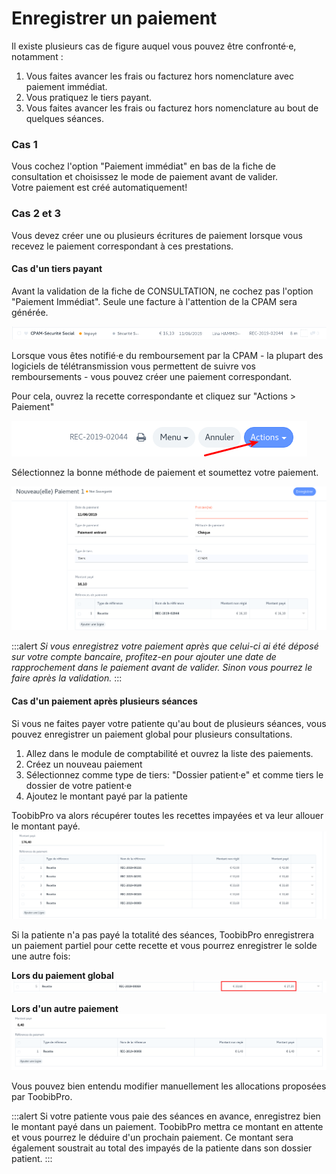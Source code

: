# Enregistrer un paiement

Il existe plusieurs cas de figure auquel vous pouvez être confronté·e, notamment :

1. Vous faites avancer les frais ou facturez hors nomenclature avec paiement immédiat.
2. Vous pratiquez le tiers payant.
3. Vous faites avancer les frais ou facturez hors nomenclature au bout de quelques séances.

### Cas 1
Vous cochez l'option "Paiement immédiat" en bas de la fiche de consultation et choisissez le mode de paiement avant de valider.  
Votre paiement est créé automatiquement!

### Cas 2 et 3  
Vous devez créer une ou plusieurs écritures de paiement lorsque vous recevez le paiement correspondant à ces prestations.


#### Cas d'un tiers payant

Avant la validation de la fiche de CONSULTATION, ne cochez pas l'option "Paiement Immédiat".
Seule une facture à l'attention de la CPAM sera générée.

![Recette CPAM](/content/maia/first_steps/new_payment/payment1.png)


Lorsque vous êtes notifié·e du remboursement par la CPAM - la plupart des logiciels de télétransmission vous permettent de suivre vos remboursements - vous pouvez créer une paiement correspondant.

Pour cela, ouvrez la recette correspondante et cliquez sur "Actions > Paiement"

![Bouton d'actions](/content/maia/first_steps/new_payment/action_button.png)

Sélectionnez la bonne méthode de paiement et soumettez votre paiement.

![Nouveau Paiement](/content/maia/first_steps/new_payment/payment2.png)


:::alert
*Si vous enregistrez votre paiement après que celui-ci ai été déposé sur votre compte bancaire, profitez-en pour ajouter une date de rapprochement dans le paiement avant de valider. Sinon vous pourrez le faire après la validation.*
:::
<br>


#### Cas d'un paiement après plusieurs séances

Si vous ne faites payer votre patiente qu'au bout de plusieurs séances, vous pouvez enregistrer un paiement global pour plusieurs consultations.

1. Allez dans le module de comptabilité et ouvrez la liste des paiements.
2. Créez un nouveau paiement
3. Sélectionnez comme type de tiers: "Dossier patient·e" et comme tiers le dossier de votre patient·e
4. Ajoutez le montant payé par la patiente

ToobibPro va alors récupérer toutes les recettes impayées et va leur allouer le montant payé.  
![Allocation de paiement](/content/maia/first_steps/new_payment/payment3.png)

Si la patiente n'a pas payé la totalité des séances, ToobibPro enregistrera un paiement partiel pour cette recette et vous pourrez enregistrer le solde une autre fois:

**Lors du paiement global**  
![Allocation de paiement](/content/maia/first_steps/new_payment/payment5.png)

**Lors d'un autre paiement**  
![Allocation de paiement](/content/maia/first_steps/new_payment/payment6.png)

Vous pouvez bien entendu modifier manuellement les allocations proposées par ToobibPro.


:::alert
Si votre patiente vous paie des séances en avance, enregistrez bien le montant payé dans un paiement.
ToobibPro mettra ce montant en attente et vous pourrez le déduire d'un prochain paiement.
Ce montant sera également soustrait au total des impayés de la patiente dans son dossier patient.
:::


